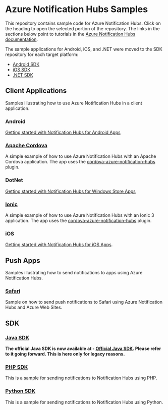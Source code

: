 # Azure Notification Hubs Samples

This repository contains sample code for Azure Notification Hubs. Click on the heading to open the selected portion of the repository. The links in the sections below point to tutorials in the [Azure Notification Hubs documentation](https://docs.microsoft.com/en-us/azure/notification-hubs/).

The sample applications for Android, iOS, and .NET were moved to the SDK repository for each target platform:

+ [Android SDK](https://github.com/Azure/azure-notificationhubs-android)
+ [iOS SDK](https://github.com/Azure/azure-notificationhubs-ios)
+ [.NET SDK](https://github.com/Azure/azure-notificationhubs-dotnet)

## Client Applications

Samples illustrating how to use Azure Notification Hubs in a client application.

### Android

[Getting started with Notification Hubs for Android Apps](https://azure.microsoft.com/documentation/articles/notification-hubs-android-get-started/)

### [Apache Cordova]

A simple example of how to use Azure Notification Hubs with an Apache Cordova application. The app uses the [cordova-azure-notification-hubs](https://github.com/derek82511/cordova-azure-notification-hubs) plugin.

### DotNet

[Getting started with Notification Hubs for Windows Store Apps](https://azure.microsoft.com/documentation/articles/notification-hubs-windows-store-dotnet-get-started/)

### [Ionic]

A simple example of how to use Azure Notification Hubs with an Ionic 3 application. The app uses the [cordova-azure-notification-hubs](https://github.com/derek82511/cordova-azure-notification-hubs) plugin.

### iOS

[Getting started with Notification Hubs for iOS Apps](https://azure.microsoft.com/documentation/articles/notification-hubs-ios-get-started/).

## Push Apps

Samples illustrating how to send notifications to apps using Azure Notification Hubs.

### [Safari]

Sample on how to send push notifications to Safari using Azure Notification Hubs and Azure Web Sites.

## SDK

### [Java SDK]

**The official Java SDK is now available at - [Official Java SDK]. Please refer to it going forward. This is here only for legacy reasons.**

### [PHP SDK]

This is a sample for sending notifications to Notification Hubs using PHP.

### [Python SDK]

This is a sample for sending notifications to Notification Hubs using Python.

<!-- Sample Apps -->
<!-- [Android]: https://github.com/Azure/azure-notificationhubs-samples/tree/master/Android -->
[Apache Cordova]: https://github.com/Azure/azure-notificationhubs-samples/tree/master/apache-cordova
<!-- [DotNet]: https://github.com/Azure/azure-notificationhubs-samples/tree/master/dotnet -->
[Ionic]: https://github.com/Azure/azure-notificationhubs-samples/tree/master/Ionic
<!-- [iOS]: https://github.com/Azure/azure-notificationhubs-samples/tree/master/iOS -->

<!-- Push Apps -->
[Safari]: https://github.com/Azure/azure-notificationhubs-samples/tree/master/PushToSafari

<!-- SDK -->
[Official Java SDK]: https://github.com/Azure/azure-notificationhubs-java-backend
[Java SDK]: https://github.com/Azure/azure-notificationhubs-samples/tree/master/notificationhubs-rest-java
[PHP SDK]: https://github.com/Azure/azure-notificationhubs-samples/tree/master/notificationhubs-rest-php
[Python SDK]: https://github.com/Azure/azure-notificationhubs-samples/tree/master/notificationhubs-rest-python
